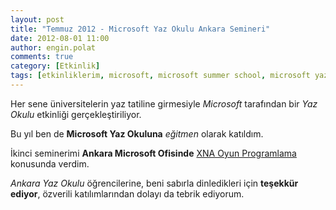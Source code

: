 ```yaml
---
layout: post
title: "Temmuz 2012 - Microsoft Yaz Okulu Ankara Semineri"
date: 2012-08-01 11:00
author: engin.polat
comments: true
category: [Etkinlik]
tags: [etkinliklerim, microsoft, microsoft summer school, microsoft yaz okulu, seminer]
---
```

Her sene üniversitelerin yaz tatiline girmesiyle *Microsoft* tarafından bir *Yaz Okulu* etkinliği gerçekleştiriliyor.

Bu yıl ben de **Microsoft Yaz Okuluna** *eğitmen* olarak katıldım.

İkinci seminerimi **Ankara Microsoft Ofisinde** <a href="http://www.enginpolat.com/kategori/xna/" title="XNA ile Oyun Programlama" target="_blank">XNA Oyun Programlama</a> konusunda verdim.

*Ankara Yaz Okulu* öğrencilerine, beni sabırla dinledikleri için **teşekkür ediyor**, özverili katılımlarından dolayı da tebrik ediyorum.

